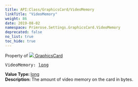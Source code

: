 ```yaml
---
title: API:Class/GraphicsCard/VideoMemory
linkTitle: "VideoMemory"
weight: 86
date: 2019-08-02
namespace: Primrose.Settings.GraphicsCard.VideoMemory
deprecated: false
no_list: true
toc_hide: true
---
```

Property of <a href="/docs/api-reference/Class/GraphicsCard"><img src="/icons/silk/default.png"/>&nbsp;GraphicsCard</a>
<pre class="method-declaration">
VideoMemory: <a class="type" href="/docs/api-reference/System/Primitives#int64">long</a></pre>
<b>Value Type: </b>
<a class="type" href="/docs/api-reference/System/Primitives#int64">long</a>
<br/>
<b>Description: </b>
The amount of video memory on the card in bytes.

